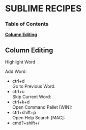 # SUBLIME RECIPES

### Table of Contents
**[Column Editing](Column-Editing)**<br>

## Column Editing

Highlight Word<br>

Add Word:<br>
* ctrl+d<br>
Go to Previous Word:<br>
* ctrl+u<br>
Skip Current Word:<br>
* ctrl+k+d<br>
Open Command Pallet [WIN]:<br>
* ctrl+shift+p<br>
Open Help Search [MAC]:<br>
* cmd?+shift+/<br>
